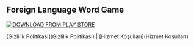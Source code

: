 ## Foreign Language Word Game

[![DOWNLOAD FROM PLAY STORE](https://play.google.com/intl/en_us/badges/static/images/badges/en_badge_web_generic.png)](https://play.google.com/store/apps/details?id=net.codecanyon.ozenorhan61.wordbraingame)

[Gizlilik Politikası](Gizlilik Politikası) | [Hizmet Koşulları](Hizmet Koşulları)
